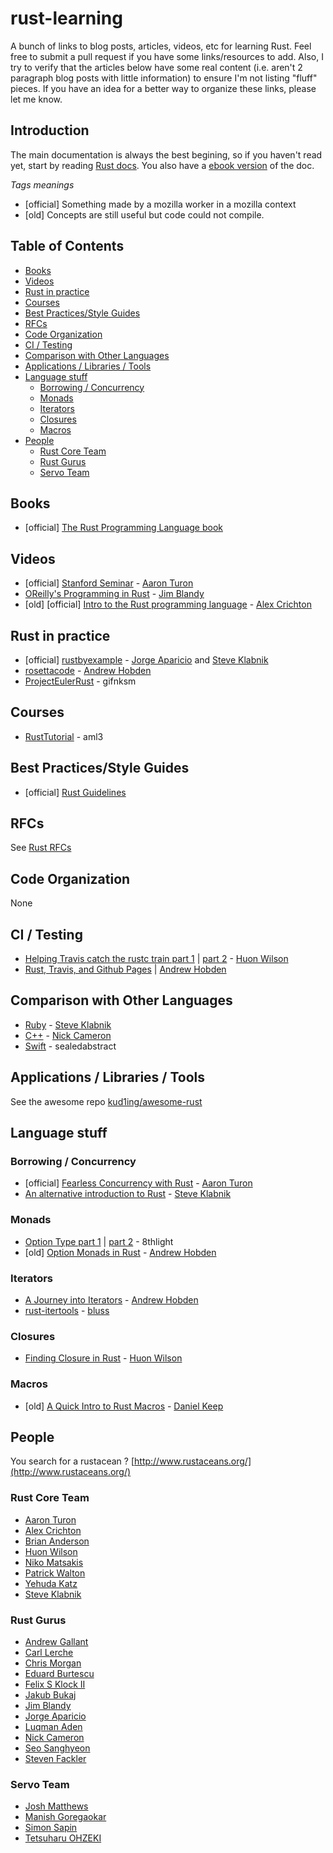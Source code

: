 # rust-learning

A bunch of links to blog posts, articles, videos, etc for learning Rust. Feel free to submit a pull request if you have some links/resources to add. Also, I try to verify that the articles below have some real content (i.e. aren't 2 paragraph blog posts with little information) to ensure I'm not listing "fluff" pieces. If you have an idea for a better way to organize these links, please let me know.

## Introduction
The main documentation is always the best begining, so if you haven't read yet, start by reading [Rust docs](http://www.rust-lang.org/). You also have a [ebook version](https://github.com/mkaito/rustdocs_ebook) of the doc.

*Tags meanings*
* [official] Something made by a mozilla worker in a mozilla context
* [old] Concepts are still useful but code could not compile.

## Table of Contents
- [Books](#books)
- [Videos](#videos)
- [Rust in practice](#rust-in-practice)
- [Courses](#courses)
- [Best Practices/Style Guides](#best-practicesstyle-guides)
- [RFCs](#rfcs)
- [Code Organization](#code-organization)
- [CI / Testing](#ci--testing)
- [Comparison with Other Languages](#comparison-with-other-languages)
- [Applications / Libraries / Tools](#applications--libraries--tools)
- [Language stuff](#language-stuff)
  - [Borrowing / Concurrency](#borrowing--concurrency)
  - [Monads](#monads)
  - [Iterators](#iterators)
  - [Closures](#closures)
  - [Macros](#macros)
- [People](#people)
  - [Rust Core Team](#rust-core-team)
  - [Rust Gurus](#rust-gurus)
  - [Servo Team](#servo-team)

## Books
* [official] [The Rust Programming Language book](http://doc.rust-lang.org/nightly/book/)

## Videos
* [official] [Stanford Seminar](https://www.youtube.com/watch?v=O5vzLKg7y-k) - [Aaron Turon][]
* [OReilly's Programming in Rust](https://www.reddit.com/r/rust/comments/2trruh/recording_of_jim_blandys_programming_in_rust/) - [Jim Blandy][]
* [old] [official] [Intro to the Rust programming language](https://www.youtube.com/watch?v=agzf6ftEsLU) - [Alex Crichton][]

## Rust in practice
* [official] [rustbyexample](http://rustbyexample.com/) - [Jorge Aparicio][] and [Steve Klabnik][]
* [rosettacode](https://github.com/Hoverbear/rust-rosetta) - [Andrew Hobden][]
* [ProjectEulerRust](https://github.com/gifnksm/ProjectEulerRust) - gifnksm

## Courses
* [RustTutorial](https://aml3.github.io/RustTutorial/) - aml3

## Best Practices/Style Guides
* [official] [Rust Guidelines](https://github.com/rust-lang/rust-guidelines)

## RFCs
See [Rust RFCs](https://github.com/rust-lang/rfcs)

## Code Organization
None

## CI / Testing
* [Helping Travis catch the rustc train part 1](https://huonw.github.io/blog/2015/04/helping-travis-catch-the-rustc-train/) | [part 2]() - [Huon Wilson][]
* [Rust, Travis, and Github Pages](http://hoverbear.org/2015/03/07/rust-travis-github-pages/) | [Andrew Hobden]()

## Comparison with Other Languages
* [Ruby](http://www.rustforrubyists.com/) - [Steve Klabnik][]
* [C++](http://aminb.gitbooks.io/rust-for-c/content/) - [Nick Cameron][]
* [Swift](http://faq.sealedabstract.com/rust/) - sealedabstract

## Applications / Libraries / Tools
See the awesome repo [kud1ing/awesome-rust](https://github.com/kud1ing/awesome-rust)

## Language stuff

### Borrowing / Concurrency
* [official] [Fearless Concurrency with Rust](http://blog.rust-lang.org/2015/04/10/Fearless-Concurrency.html) - [Aaron Turon][]
* [An alternative introduction to Rust](http://words.steveklabnik.com/a-new-introduction-to-rust) - [Steve Klabnik][]

### Monads
* [Option Type part 1](http://blog.8thlight.com/dave-torre/2015/03/11/the-option-type.html) | [part 2](http://blog.8thlight.com/uku-taht/2015/04/29/using-the-option-type-effectively.html) - 8thlight
* [old] [Option Monads in Rust](http://hoverbear.org/2014/08/12/option-monads-in-rust/) - [Andrew Hobden]()

### Iterators
* [A Journey into Iterators](http://hoverbear.org/2015/05/02/a-journey-into-iterators/) - [Andrew Hobden][]
* [rust-itertools](https://github.com/bluss/rust-itertools) - [bluss][]

### Closures
* [Finding Closure in Rust](https://huonw.github.io/blog/2015/05/finding-closure-in-rust/) - [Huon Wilson][]

### Macros
* [old] [A Quick Intro to Rust Macros](https://danielkeep.github.io/quick-intro-to-macros.html) - [Daniel Keep][]

## People
You search for a rustacean ? [http://www.rustaceans.org/](http://www.rustaceans.org/)

### Rust Core Team
* [Aaron Turon][]
* [Alex Crichton][]
* [Brian Anderson][]
* [Huon Wilson][]
* [Niko Matsakis][]
* [Patrick Walton][]
* [Yehuda Katz][]
* [Steve Klabnik][]

### Rust Gurus
* [Andrew Gallant][]
* [Carl Lerche][]
* [Chris Morgan][]
* [Eduard Burtescu][]
* [Felix S Klock II][]
* [Jakub Bukaj][]
* [Jim Blandy][]
* [Jorge Aparicio][]
* [Luqman Aden][]
* [Nick Cameron][]
* [Seo Sanghyeon][]
* [Steven Fackler][]

### Servo Team
* [Josh Matthews][]
* [Manish Goregaokar][]
* [Simon Sapin][]
* [Tetsuharu OHZEKI][]

<!-- Rust Core Team -->
[Aaron Turon]: https://github.com/aturon
[Alex Crichton]: https://github.com/alexcrichton
[Brian Anderson]: https://github.com/brson
[Huon Wilson]: https://github.com/huonw
[Niko Matsakis]: https://github.com/nikomatsakis
[Patrick Walton]: https://github.com/pcwalton
[Yehuda Katz]: https://github.com/wycats
[Steve Klabnik]: https://github.com/steveklabnik

<!-- Rust Gurus -->
[Andrew Gallant]: https://github.com/BurntSushi
[Carl Lerche]: https://github.com/carllerche
[Chris Morgan]: https://github.com/chris-morgan
[Eduard Burtescu]: https://github.com/eddyb
[Felix S Klock II]: https://github.com/pnkfelix
[Jakub Bukaj]: https://github.com/jakub-
[Jim Blandy]: https://github.com/jimblandy
[Jorge Aparicio]: https://github.com/japaric
[Luqman Aden]: https://github.com/luqmana
[Nick Cameron]: https://github.com/nrc
[Seo Sanghyeon]: https://github.com/sanxiyn
[Steven Fackler]: https://github.com/sfackler

<!-- Servo Team -->
[Josh Matthews]: https://github.com/jdm
[Manish Goregaokar]: https://github.com/Manishearth
[Tetsuharu OHZEKI]: https://github.com/saneyuki
[Simon Sapin]: https://github.com/SimonSapin

<!-- Others -->
[Daniel Keep]: https://github.com/DanielKeep
[Andrew Hobden]: https://github.com/Hoverbear
[bluss]: https://github.com/bluss
